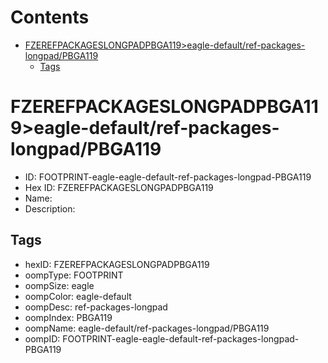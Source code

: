 



Contents
========

* [FZEREFPACKAGESLONGPADPBGA119>eagle-default/ref-packages-longpad/PBGA119](#fzerefpackageslongpadpbga119eagle-defaultref-packages-longpadpbga119)
	* [Tags](#tags)

# FZEREFPACKAGESLONGPADPBGA119>eagle-default/ref-packages-longpad/PBGA119

- ID: FOOTPRINT-eagle-eagle-default-ref-packages-longpad-PBGA119
- Hex ID: FZEREFPACKAGESLONGPADPBGA119
- Name: 
- Description: 

## Tags

- hexID: FZEREFPACKAGESLONGPADPBGA119
- oompType: FOOTPRINT
- oompSize: eagle
- oompColor: eagle-default
- oompDesc: ref-packages-longpad
- oompIndex: PBGA119
- oompName: eagle-default/ref-packages-longpad/PBGA119
- oompID: FOOTPRINT-eagle-eagle-default-ref-packages-longpad-PBGA119
